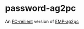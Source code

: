 # password-ag2pc

An [FC-reilient](https://eprint.iacr.org/2020/862) version of [EMP-ag2pc](https://github.com/emp-toolkit/emp-ag2pc)

